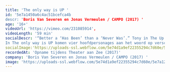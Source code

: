 ```yaml
---
title: 'The only way is UP '
id: '5e7a1450a6c4ac51bcefca4b
descr: 'Boris Van Severen en Jonas Vermeulen / CAMPO (2017) '
age: '16+'
videoUrl: 'https://vimeo.com/231085914',
videoLength: '59 min'
socialDescr: '“Better a ‘Has Been’ than a ‘Never Was’.” Tony in The Up Series, BBC
In The only way is UP komen vier hoofdpersonages aan het woord op verschillende sleutelmomenten in hun leven: als kind, puber, jongvolwassene, dertiger, veertiger en vijftiger. Hoezeer verandert je houding tegenover bepaalde thema’s naarmate je ouder wordt? In hoeverre is de manier waarop je in het leven staat al van jongs af aan bepaald? Is er een manier om ouder worden niet langer als een eliminatie van mogelijkheden te beschouwen, maar als iets om naar uit te kijken?'
socialImage:'https://uploads-ssl.webflow.com/5e74d1a9ef22355294c7d60e/5e7a122e90876cdade2890e2_Campo_12997__l3a9137_thomas_dhanens-med.jpg'
recordedAt: 'Opname tijdens Theater aan Zee (2017)'
company: 'Boris Van Severen en Jonas Vermeulen / CAMPO (2017) '
image: 'https://uploads-ssl.webflow.com/5e74d1a9ef22355294c7d60e/5e7a122e90876cdade2890e2_Campo_12997__l3a9137_thomas_dhanens-med.jpg'
---
```

